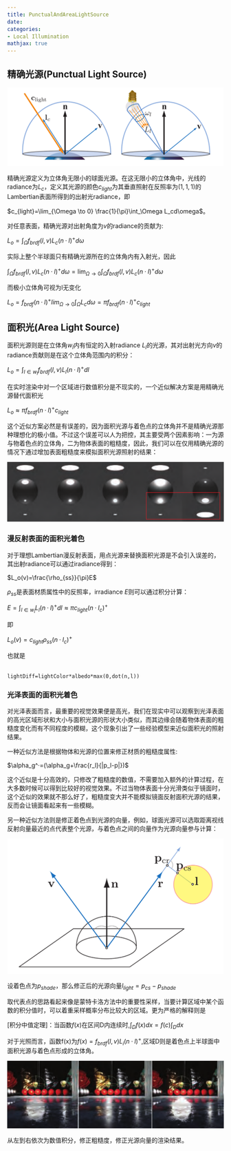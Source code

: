 ```yaml
---
title: PunctualAndAreaLightSource
date: 
categories: 
- Local Illumination
mathjax: true
---
```



## 精确光源(Punctual Light Source)

![punctual](PunctualAndAreaLightSource/PunctualAndArea.png)

精确光源定义为立体角无限小的球面光源。在这无限小的立体角中，光线的radiance为$L_c$，定义其光源的颜色$c_{light}$为其垂直照射在反照率为$(1,1,1)$的Lambertian表面所得到的出射光radiance，即

$c_{light}=\lim_{\Omega \to 0} \frac{1}{\pi}\int_\Omega L_cd\omega$。

对任意表面，精确光源对出射角度为$v$的radiance的贡献为:

$L_o=\int_\Omega f_{brdf}(l,v)L_c(n ·l)^+d\omega$

实际上整个半球面只有精确光源所在的立体角内有入射光，因此

$\int_\Omega f_{brdf}(l,v)L_c(n ·l)^+d\omega=\lim_{\Omega \to 0}\int_\Omega f_{brdf}(l,v)L_c(n ·l)^+d\omega$

而极小立体角可视为l无变化

$L_o=f_{brdf}(n ·l)^+lim_{\Omega \to 0}\int_\Omega L_cd\omega=\pi f_{brdf}(n ·l)^+c_{light}$

## 面积光(Area Light Source)
面积光源则是在立体角$w_l$内有恒定的入射radiance $L_l$的光源，其对出射光方向$v$的radiance贡献则是在这个立体角范围内的积分：

$L_o=\int_{l \in w_l} f_{brdf}(l,v)L_l(n ·l)^+dl$

在实时渲染中对一个区域进行数值积分是不现实的，一个近似解决方案是用精确光源替代面积光

$L_o \approx \pi f_{brdf}(n ·l)^+c_{light}$


这个近似方案必然是有误差的，因为面积光源与着色点的立体角并不是精确光源那种理想化的极小值。不过这个误差可以人为把控，其主要受两个因素影响：一为源与物着色点的立体角，二为物体表面的粗糙度，因此，我们可以在仅用精确光源的情况下通过增加表面粗糙度来模拟面积光源照射的结果：

![roughsurface](PunctualAndAreaLightSource/PunctualLightRoughnessSurface.png)

### 漫反射表面的面积光着色

对于理想Lambertian漫反射表面，用点光源来替换面积光源是不会引入误差的，其出射radiance可以通过iradiance得到：

$L_o(v)=\frac{\rho_{ss}}{\pi}E$

$\rho_{ss}$是表面材质属性中的反照率，irradiance $E$则可以通过积分计算：

$E=\int_{l\in w_l} L_l(n·l)^+dl \approx \pi c_{light}(n·l_c)^+$

即

$L_o(v)=c_{light}\rho_{ss} (n·l_c)^+$

也就是

```CG

lightDiff=lightColor*albedo*max(0,dot(n,l))

```

### 光泽表面的面积光着色

对光泽表面而言，最重要的视觉效果便是高光，我们在现实中可以观察到光泽表面的高光区域形状和大小与面积光源的形状大小类似，而其边缘会随着物体表面的粗糙度变化而有不同程度的模糊，这个现象引出了一些经验模型来近似面积光的照射结果。

一种近似方法是根据物体和光源的位置来修正材质的粗糙度属性:

$\alpha_g^·=(\alpha_g+\frac{r_l}{|p_l-p|})$

这个近似是十分高效的，只修改了粗糙度的数值，不需要加入额外的计算过程，在大多数时候可以得到比较好的视觉效果。不过当物体表面十分光滑类似于镜面时，这个近似的效果就不那么好了，粗糙度变大并不能模拟镜面反射面积光源的结果，反而会让镜面看起来有一些模糊。

另一种近似方法则是修正着色点到光源的向量，例如，球面光源可以选取距离视线反射向量最近的点代表整个光源，与着色点之间的向量作为光源向量参与计算：

![MRP](PunctualAndAreaLightSource/MostRepresentativePoint.png)

设着色点为$p_{shade}$，那么修正后的光源向量$l_{light}=p_{cs}-p_{shade}$

取代表点的思路看起来像是蒙特卡洛方法中的重要性采样，当要计算区域中某个函数的积分值时，可以着重采样概率分布比较大的区域。更为严格的解释则是

[积分中值定理]：当函数$f(x)$在区间D内连续时,$\int_D f(x)dx=f(c)\int_D dx$

对于光照而言，函数f(x)为$f(x)=f_{brdf}(l,v)L_i(n·l)^+$,区域D则是着色点上半球面中面积光源与着色点形成的立体角。

![GlossySurfaceAreaLight](PunctualAndAreaLightSource/GlossySurfaceAreaLight.png)

从左到右依次为数值积分，修正粗糙度，修正光源向量的渲染结果。